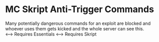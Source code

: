 # MC Skript Anti-Trigger Commands
Many potentially dangerous commands for an exploit are blocked and whoever uses them gets kicked and the whole server can see this.<br>
<--> Requires Essentials
<--> Requires Skript

